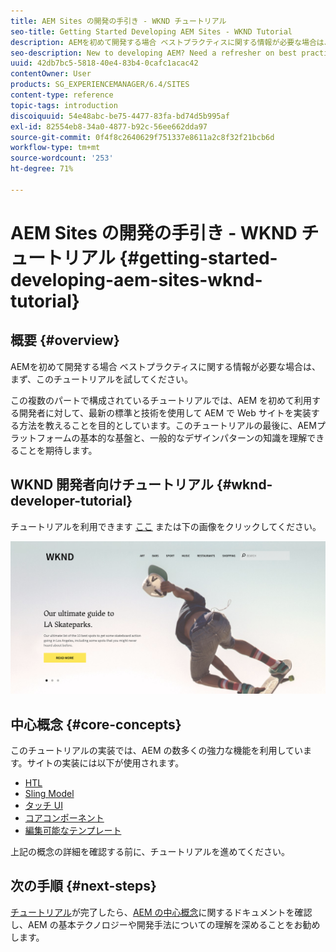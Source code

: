 ```yaml
---
title: AEM Sites の開発の手引き - WKND チュートリアル
seo-title: Getting Started Developing AEM Sites - WKND Tutorial
description: AEMを初めて開発する場合 ベストプラクティスに関する情報が必要な場合は、 まず、このチュートリアルを試してください。この複数のパートで構成されているチュートリアルでは、AEM を初めて利用する開発者に対して、最新の標準と技術を使用して AEM で Web サイトを実装する方法を教えることを目的としています。
seo-description: New to developing AEM? Need a refresher on best practices? This is the place to start! The goal for this multi-part tutorial is to teach a developer who is new to AEM how to implement a website in AEM using the latest standards and technologies.
uuid: 42db7bc5-5818-40e4-83b4-0cafc1acac42
contentOwner: User
products: SG_EXPERIENCEMANAGER/6.4/SITES
content-type: reference
topic-tags: introduction
discoiquuid: 54e48abc-be75-4477-83fa-bd74d5b995af
exl-id: 82554eb8-34a0-4877-b92c-56ee662dda97
source-git-commit: 0f4f8c2640629f751337e8611a2c8f32f21bcb6d
workflow-type: tm+mt
source-wordcount: '253'
ht-degree: 71%

---
```


# AEM Sites の開発の手引き - WKND チュートリアル {#getting-started-developing-aem-sites-wknd-tutorial}

## 概要 {#overview}

AEMを初めて開発する場合 ベストプラクティスに関する情報が必要な場合は、 まず、このチュートリアルを試してください。

この複数のパートで構成されているチュートリアルでは、AEM を初めて利用する開発者に対して、最新の標準と技術を使用して AEM で Web サイトを実装する方法を教えることを目的としています。このチュートリアルの最後に、AEMプラットフォームの基本的な基盤と、一般的なデザインパターンの知識を理解できることを期待します。

## WKND 開発者向けチュートリアル {#wknd-developer-tutorial}

チュートリアルを利用できます [ここ](https://experienceleague.adobe.com/docs/experience-manager-learn/getting-started-wknd-tutorial-develop/overview.html?lang=ja) または下の画像をクリックしてください。

[![画像をクリック](assets/screen_shot_2018-11-23at152453.png)](https://experienceleague.adobe.com/docs/experience-manager-learn/getting-started-wknd-tutorial-develop/overview.html?lang=ja)

## 中心概念 {#core-concepts}

このチュートリアルの実装では、AEM の数多くの強力な機能を利用しています。サイトの実装には以下が使用されます。

* [HTL](https://helpx.adobe.com/jp/experience-manager/htl/user-guide.html)
* [Sling Model](https://sling.apache.org/documentation/bundles/models.html)
* [タッチ UI](/help/sites-developing/touch-ui-concepts.md)
* [コアコンポーネント](https://experienceleague.adobe.com/docs/experience-manager-core-components/using/introduction.html?lang=ja)
* [編集可能なテンプレート](/help/sites-developing/page-templates-editable.md)

上記の概念の詳細を確認する前に、チュートリアルを進めてください。

## 次の手順 {#next-steps}

[チュートリアル](https://experienceleague.adobe.com/docs/experience-manager-learn/getting-started-wknd-tutorial-develop/overview.html?lang=ja)が完了したら、[AEM の中心概念](/help/sites-developing/the-basics.md)に関するドキュメントを確認し、AEM の基本テクノロジーや開発手法についての理解を深めることをお勧めします。

